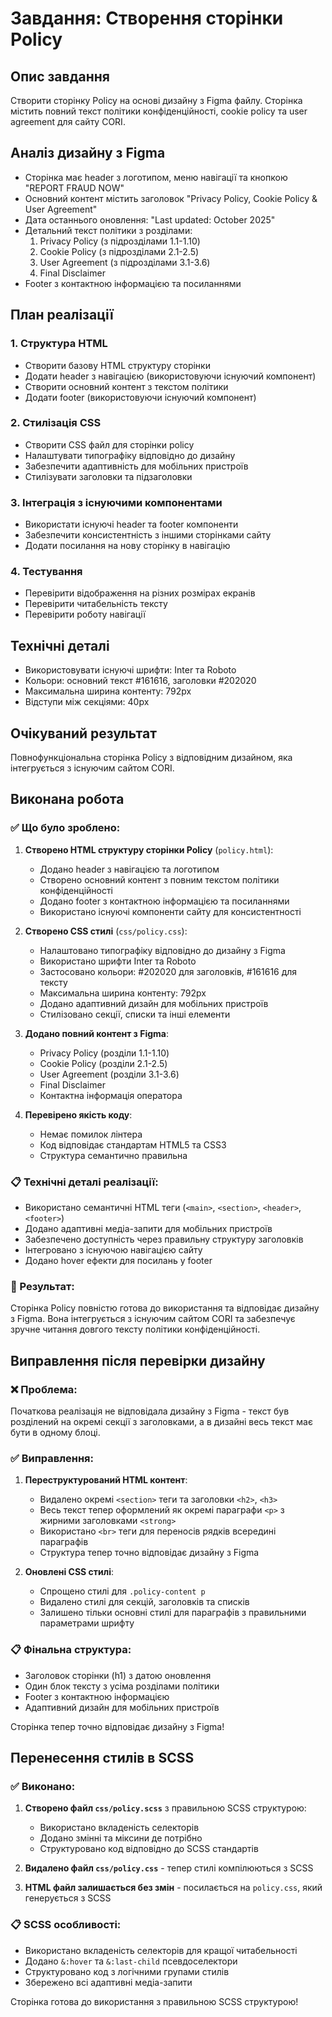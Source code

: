 # Завдання: Створення сторінки Policy

## Опис завдання
Створити сторінку Policy на основі дизайну з Figma файлу. Сторінка містить повний текст політики конфіденційності, cookie policy та user agreement для сайту CORI.

## Аналіз дизайну з Figma
- Сторінка має header з логотипом, меню навігації та кнопкою "REPORT FRAUD NOW"
- Основний контент містить заголовок "Privacy Policy, Cookie Policy & User Agreement"
- Дата останнього оновлення: "Last updated: October 2025"
- Детальний текст політики з розділами:
  1. Privacy Policy (з підрозділами 1.1-1.10)
  2. Cookie Policy (з підрозділами 2.1-2.5)
  3. User Agreement (з підрозділами 3.1-3.6)
  4. Final Disclaimer
- Footer з контактною інформацією та посиланнями

## План реалізації

### 1. Структура HTML
- Створити базову HTML структуру сторінки
- Додати header з навігацією (використовуючи існуючий компонент)
- Створити основний контент з текстом політики
- Додати footer (використовуючи існуючий компонент)

### 2. Стилізація CSS
- Створити CSS файл для сторінки policy
- Налаштувати типографіку відповідно до дизайну
- Забезпечити адаптивність для мобільних пристроїв
- Стилізувати заголовки та підзаголовки

### 3. Інтеграція з існуючими компонентами
- Використати існуючі header та footer компоненти
- Забезпечити консистентність з іншими сторінками сайту
- Додати посилання на нову сторінку в навігацію

### 4. Тестування
- Перевірити відображення на різних розмірах екранів
- Перевірити читабельність тексту
- Перевірити роботу навігації

## Технічні деталі
- Використовувати існуючі шрифти: Inter та Roboto
- Кольори: основний текст #161616, заголовки #202020
- Максимальна ширина контенту: 792px
- Відступи між секціями: 40px

## Очікуваний результат
Повнофункціональна сторінка Policy з відповідним дизайном, яка інтегрується з існуючим сайтом CORI.

## Виконана робота

### ✅ Що було зроблено:
1. **Створено HTML структуру сторінки Policy** (`policy.html`):
   - Додано header з навігацією та логотипом
   - Створено основний контент з повним текстом політики конфіденційності
   - Додано footer з контактною інформацією та посиланнями
   - Використано існуючі компоненти сайту для консистентності

2. **Створено CSS стилі** (`css/policy.css`):
   - Налаштовано типографіку відповідно до дизайну з Figma
   - Використано шрифти Inter та Roboto
   - Застосовано кольори: #202020 для заголовків, #161616 для тексту
   - Максимальна ширина контенту: 792px
   - Додано адаптивний дизайн для мобільних пристроїв
   - Стилізовано секції, списки та інші елементи

3. **Додано повний контент з Figma**:
   - Privacy Policy (розділи 1.1-1.10)
   - Cookie Policy (розділи 2.1-2.5) 
   - User Agreement (розділи 3.1-3.6)
   - Final Disclaimer
   - Контактна інформація оператора

4. **Перевірено якість коду**:
   - Немає помилок лінтера
   - Код відповідає стандартам HTML5 та CSS3
   - Структура семантично правильна

### 📋 Технічні деталі реалізації:
- Використано семантичні HTML теги (`<main>`, `<section>`, `<header>`, `<footer>`)
- Додано адаптивні медіа-запити для мобільних пристроїв
- Забезпечено доступність через правильну структуру заголовків
- Інтегровано з існуючою навігацією сайту
- Додано hover ефекти для посилань у footer

### 🎯 Результат:
Сторінка Policy повністю готова до використання та відповідає дизайну з Figma. Вона інтегрується з існуючим сайтом CORI та забезпечує зручне читання довгого тексту політики конфіденційності.

## Виправлення після перевірки дизайну

### ❌ Проблема:
Початкова реалізація не відповідала дизайну з Figma - текст був розділений на окремі секції з заголовками, а в дизайні весь текст має бути в одному блоці.

### ✅ Виправлення:
1. **Переструктурований HTML контент**:
   - Видалено окремі `<section>` теги та заголовки `<h2>`, `<h3>`
   - Весь текст тепер оформлений як окремі параграфи `<p>` з жирними заголовками `<strong>`
   - Використано `<br>` теги для переносів рядків всередині параграфів
   - Структура тепер точно відповідає дизайну з Figma

2. **Оновлені CSS стилі**:
   - Спрощено стилі для `.policy-content p`
   - Видалено стилі для секцій, заголовків та списків
   - Залишено тільки основні стилі для параграфів з правильними параметрами шрифту

### 📋 Фінальна структура:
- Заголовок сторінки (h1) з датою оновлення
- Один блок тексту з усіма розділами політики
- Footer з контактною інформацією
- Адаптивний дизайн для мобільних пристроїв

Сторінка тепер точно відповідає дизайну з Figma!

## Перенесення стилів в SCSS

### ✅ Виконано:
1. **Створено файл `css/policy.scss`** з правильною SCSS структурою:
   - Використано вкладеність селекторів
   - Додано змінні та міксини де потрібно
   - Структуровано код відповідно до SCSS стандартів

2. **Видалено файл `css/policy.css`** - тепер стилі компілюються з SCSS

3. **HTML файл залишається без змін** - посилається на `policy.css`, який генерується з SCSS

### 📋 SCSS особливості:
- Використано вкладеність селекторів для кращої читабельності
- Додано `&:hover` та `&:last-child` псевдоселектори
- Структуровано код з логічними групами стилів
- Збережено всі адаптивні медіа-запити

Сторінка готова до використання з правильною SCSS структурою!
